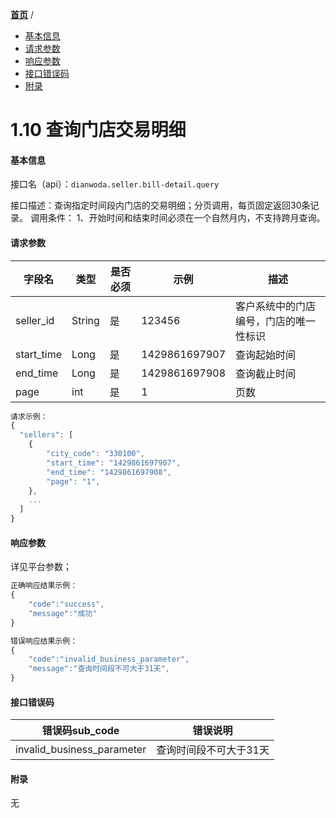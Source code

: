 [**首页**](https://open.dianwoda.com/) /


- <a href="#基本信息">基本信息</a>
- <a href="#请求参数">请求参数</a>
- <a href="#响应参数">响应参数</a>
- <a href="#接口错误码">接口错误码</a>
- <a href="#附录">附录</a>


# 1.10 查询门店交易明细

#### 基本信息

接口名（api）：`dianwoda.seller.bill-detail.query`

接口描述：查询指定时间段内门店的交易明细；分页调用，每页固定返回30条记录。
        调用条件：
        1、开始时间和结束时间必须在一个自然月内，不支持跨月查询。


#### 请求参数
字段名 | 类型 | 是否必须 | 示例 | 描述
---|---|---|---|---
seller_id|String|是|123456|客户系统中的门店编号，门店的唯一性标识
start_time|Long|是|1429861697907|查询起始时间
end_time|Long|是|1429861697908|查询截止时间
page|int|是|1|页数

```javascript
请求示例：
{
  "sellers": [
    {
        "city_code": "330100",
        "start_time": "1429861697907",
        "end_time": "1429861697908",
        "page": "1",
    },
    ...
  ]
}
```

#### 响应参数
详见平台参数；

```javascript
正确响应结果示例：
{
	"code":"success",
	"message":"成功"
}
```

```javascript
错误响应结果示例：
{
	"code":"invalid_business_parameter",
	"message":"查询时间段不可大于31天",
}
```

#### 接口错误码
错误码sub_code | 错误说明
---|---
invalid_business_parameter|查询时间段不可大于31天


#### 附录
无
